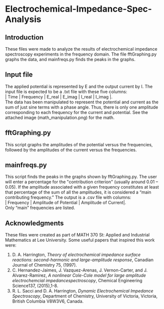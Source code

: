# Electrochemical-Impedance-Spec-Analysis
## Introduction
These files were made to analyze the results of electrochemical impedance spectroscopy experiments in the frequency domain. The file fftGraphing.py graphs the data, and mainfreqs.py finds the peaks in the graphs. 
## Input file
The applied potential is represented by E and the output current by I. The input file is expected to be a .txt file with these five columns:<br>
| Time | Frequency | E_real | E_imag | I_real | I_imag |.<br>
The data has been manipulated to represent the potential and current as the sum of just sine terms with a phase angle. Thus, there is only one amplitude corresponding to each frequency for the current and potential. See the attached image (math_manipulation.png) for the math.
## fftGraphing.py
This script graphs the amplitudes of the potential versus the frequencies, followed by the amplitudes of the current versus the frequencies. 
## mainfreqs.py
This script finds the peaks in the graphs shown by fftGraphing.py. The user will enter a percentage for the "contribution criterion" (usually around 0.01 – 0.05). If the amplitude associated with a given frequency constitutes at least that percentage of the sum of all the amplitudes, it is considered a “main contributing frequency.” The output is a .csv file with columns:<br>
| Frequency | Amplitude of Potential | Amplitude of Current|.<br>
Only “main” frequencies are listed.
## Acknowledgments
These files were created as part of MATH 370 St: Applied and Industrial Mathematics at Lee University. Some useful papers that inspired this work were: 
1. D. A. Harrington, *Theory of electrochemical impedance surface reactions: second-harmonic and large-amplitude response*, Canadian Journal of Chemistry 75, (1997).
2. C.  Hernandez-Jaimes,  J.  Vazquez-Arenas,  J.  Vernon-Carter,  and  J.  Alvarez-Ramirez, *A nonlinear Cole-Cole model for large amplitude electrochemcial impedancespectroscopy*, Chemical Engineering Science137, (2015),1-8.
3. R.  L.  Sacci  and  D.  A.  Harrington, *Dynamic Electrochemical Impedance Spectroscopy*,  Department  of  Chemistry,  University  of  Victoria,  Victoria,  British Columbia V8W3V6, Canada.
